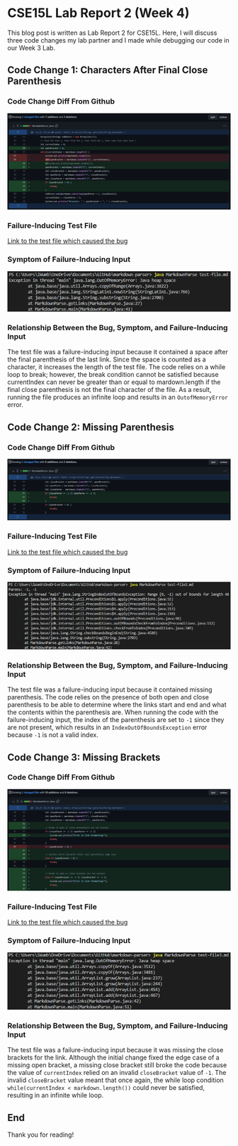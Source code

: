 # CSE15L Lab Report 2 (Week 4)

This blog post is written as Lab Report 2 for CSE15L. Here, I will discuss three code changes my lab partner and I made while debugging our code in
our Week 3 Lab.

## Code Change 1: Characters After Final Close Parenthesis

### Code Change Diff From Github
![Code Diff 1](images\Code_Diff1.png)

### Failure-Inducing Test File
[Link to the test file which caused the bug](https://github.com/ni-chiu/markdown-parser/blob/main/test-file.md)

### Symptom of Failure-Inducing Input
![Symptom 1](images\TerminalMsg1.png)

### Relationship Between the Bug, Symptom, and Failure-Inducing Input
 The test file was a failure-inducing input because it contained a space after the final parenthesis of the last link. Since the space is counted as a character, it increases the length of the test file. The code relies on a while loop to break; however, the break condition cannot be satisfied because currentIndex can never be greater than or equal to mardown.length if the final close parenthesis is not the final character of the file. As a result, running the file produces an infinite loop and results in an `OutofMemoryError` error.

## Code Change 2: Missing Parenthesis

### Code Change Diff From Github
![Code Diff 2](images\Code_Diff2.png)

### Failure-Inducing Test File
[Link to the test file which caused the bug](https://github.com/ni-chiu/markdown-parser/blob/main/test-file2.md)

### Symptom of Failure-Inducing Input
![Symptom 2](images\Symptom2.png)

### Relationship Between the Bug, Symptom, and Failure-Inducing Input
The test file was a failure-inducing input because it contained missing parenthesis. The code relies on the presence of both open and close parenthesis to be able to determine where the links start and end and what the contents within the parenthesis are. When running the code with the failure-inducing input, the index of the parenthesis are set to `-1` since they are not present, which results in an `IndexOutOfBoundsException` error because `-1` is not a valid index.

## Code Change 3: Missing Brackets

### Code Change Diff From Github

![Code Diff 3](images\Code_Diff3.png)

### Failure-Inducing Test File
[Link to the test file which caused the bug](https://github.com/ni-chiu/markdown-parser/blob/main/test-file3.md)

### Symptom of Failure-Inducing Input
![Symptom 3](images\Symptom3.png)

### Relationship Between the Bug, Symptom, and Failure-Inducing Input
The test file was a failure-inducing input because it was missing the close brackets for the link. Although the initial change fixed the edge case of a missing open bracket, a missing close bracket still broke the code because the value of `currentIndex` relied on an invalid `closeBracket` value of `-1`. The invalid `closeBracket` value meant that once again, the while loop condition `while(currentIndex < markdown.length())` could never be satisfied, resulting in an infinite while loop.

## End
Thank you for reading!